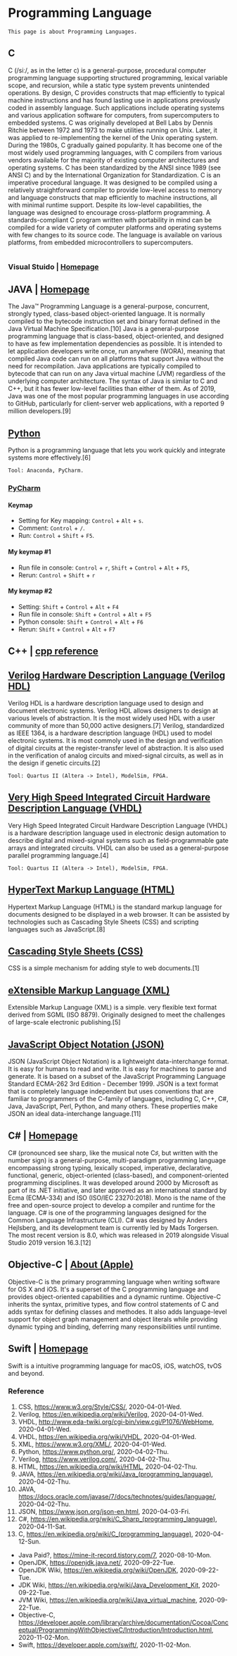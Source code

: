 # Programming Language
```
This page is about Programming Languages.
```

## C
C (/siː/, as in the letter c) is a general-purpose, procedural computer programming language supporting structured programming, lexical variable scope, and recursion, while a static type system prevents unintended operations. By design, C provides constructs that map efficiently to typical machine instructions and has found lasting use in applications previously coded in assembly language. Such applications include operating systems and various application software for computers, from supercomputers to embedded systems. C was originally developed at Bell Labs by Dennis Ritchie between 1972 and 1973 to make utilities running on Unix. Later, it was applied to re-implementing the kernel of the Unix operating system. During the 1980s, C gradually gained popularity. It has become one of the most widely used programming languages, with C compilers from various vendors available for the majority of existing computer architectures and operating systems. C has been standardized by the ANSI since 1989 (see ANSI C) and by the International Organization for Standardization. C is an imperative procedural language. It was designed to be compiled using a relatively straightforward compiler to provide low-level access to memory and language constructs that map efficiently to machine instructions, all with minimal runtime support. Despite its low-level capabilities, the language was designed to encourage cross-platform programming. A standards-compliant C program written with portability in mind can be compiled for a wide variety of computer platforms and operating systems with few changes to its source code. The language is available on various platforms, from embedded microcontrollers to supercomputers.

```

```

### Visual Stuido | [Homepage](https://visualstudio.microsoft.com/)

## JAVA | [Homepage](https://docs.oracle.com/javase/7/docs/technotes/guides/language/)
The Java™ Programming Language is a general-purpose, concurrent, strongly typed, class-based object-oriented language. It is normally compiled to the bytecode instruction set and binary format defined in the Java Virtual Machine Specification.[10] Java is a general-purpose programming language that is class-based, object-oriented, and designed to have as few implementation dependencies as possible. It is intended to let application developers write once, run anywhere (WORA), meaning that compiled Java code can run on all platforms that support Java without the need for recompilation. Java applications are typically compiled to bytecode that can run on any Java virtual machine (JVM) regardless of the underlying computer architecture. The syntax of Java is similar to C and C++, but it has fewer low-level facilities than either of them. As of 2019, Java was one of the most popular programming languages in use according to GitHub, particularly for client-server web applications, with a reported 9 million developers.[9]

## [Python](https://www.python.org/)
Python is a programming language that lets you work quickly and integrate systems more effectively.[6]
```
Tool: Anaconda, PyCharm.
```
### [PyCharm](https://www.jetbrains.com/pycharm/)
#### Keymap
- Setting for Key mapping: `Control` + `Alt` + `s`.
- Comment: `Control` + `/`.
- Run: `Control` + `Shift` + `F5`.
#### My keymap #1
- Run file in console: `Control` + `r`, `Shift` + `Control` + `Alt` + `F5`, 
- Rerun: `Control` + `Shift` + `r`
#### My keymap #2
- Setting: `Shift` + `Control` + `Alt` + `F4`
- Run file in console: `Shift` + `Control` + `Alt` + `F5`
- Python console: `Shift` + `Control` + `Alt` + `F6`
- Rerun: `Shift` + `Control` + `Alt` + `F7`

## C++ | [cpp reference](https://en.cppreference.com/w/)

## [Verilog Hardware Description Language (Verilog HDL)](https://www.verilog.com/)
Verilog HDL is a hardware description language used to design and document electronic systems. Verilog HDL allows designers to design at various levels of abstraction. It is the most widely used HDL with a user community of more than 50,000 active designers.[7] Verilog, standardized as IEEE 1364, is a hardware description language (HDL) used to model electronic systems. It is most commoly used in the design and verification of digital circuits at the register-transfer level of abstraction. It is also used in the verification of analog circuits and mixed-signal circuits, as well as in the design if genetic circuits.[2]
```
Tool: Quartus II (Altera -> Intel), ModelSim, FPGA.
```

## [Very High Speed Integrated Circuit Hardware Description Language (VHDL)](http://www.eda-twiki.org/cgi-bin/view.cgi/P1076/WebHome)
Very High Speed Integrated Circuit Hardware Description Language (VHDL) is a hardware description language used in electronic design automation to describe digital and mixed-signal systems such as field-programmable gate arrays and integrated circuits. VHDL can also be used as a general-purpose parallel programming language.[4]
```
Tool: Quartus II (Altera -> Intel), ModelSim, FPGA.
```

## [HyperText Markup Language (HTML)](https://whatwg.org/)
Hypertext Markup Language (HTML) is the standard markup language for documents designed to be displayed in a web browser. It can be assisted by technologies such as Cascading Style Sheets (CSS) and scripting languages such as JavaScript.[8]

## [Cascading Style Sheets (CSS)](https://www.w3.org/Style/CSS/)
CSS is a simple mechanism for adding style to web documents.[1]

## [eXtensible Markup Language (XML)](https://www.w3.org/XML/)
Extensible Markup Language (XML) is a simple. very flexible text format derived from SGML (ISO 8879). Originally designed to meet the challenges of large-scale electronic publishing.[5]

## [JavaScript Object Notation (JSON)](https://www.json.org/json-en.html)
JSON (JavaScript Object Notation) is a lightweight data-interchange format. It is easy for humans to read and write. It is easy for machines to parse and generate. It is based on a subset of the JavaScript Programming Language Standard ECMA-262 3rd Edition - December 1999. JSON is a text format that is completely language independent but uses conventions that are familiar to programmers of the C-family of languages, including C, C++, C#, Java, JavaScript, Perl, Python, and many others. These properties make JSON an ideal data-interchange language.[11]

## C# | [Homepage](https://docs.microsoft.com/en-us/dotnet/csharp/)
C# (pronounced see sharp, like the musical note C♯, but written with the number sign) is a general-purpose, multi-paradigm programming language encompassing strong typing, lexically scoped, imperative, declarative, functional, generic, object-oriented (class-based), and component-oriented programming disciplines. It was developed around 2000 by Microsoft as part of its .NET initiative, and later approved as an international standard by Ecma (ECMA-334) and ISO (ISO/IEC 23270:2018). Mono is the name of the free and open-source project to develop a compiler and runtime for the language. C# is one of the programming languages designed for the Common Language Infrastructure (CLI). C# was designed by Anders Hejlsberg, and its development team is currently led by Mads Torgersen. The most recent version is 8.0, which was released in 2019 alongside Visual Studio 2019 version 16.3.[12]

## Objective-C | [About (Apple)](https://developer.apple.com/library/archive/documentation/Cocoa/Conceptual/ProgrammingWithObjectiveC/Introduction/Introduction.html)
Objective-C is the primary programming language when writing software for OS X and iOS. It's a superset of the C programming language and provides object-oriented capabilities and a dynamic runtime. Objective-C inherits the syntax, primitive types, and flow control statements of C and adds syntax for defining classes and methodes. It also adds language-level support for object graph management and object literals while providing dynamic typing and binding, deferring many responsibilities until runtime.

## Swift | [Homepage](https://developer.apple.com/swift/)
Swift is a intuitive programming language for macOS, iOS, watchOS, tvOS and beyond.



### Reference
1. CSS, https://www.w3.org/Style/CSS/, 2020-04-01-Wed.
2. Verilog, https://en.wikipedia.org/wiki/Verilog, 2020-04-01-Wed.
3. VHDL, http://www.eda-twiki.org/cgi-bin/view.cgi/P1076/WebHome, 2020-04-01-Wed.
4. VHDL, https://en.wikipedia.org/wiki/VHDL, 2020-04-01-Wed.
5. XML, https://www.w3.org/XML/, 2020-04-01-Wed.
6. Python, https://www.python.org/, 2020-04-02-Thu.
7. Verilog, https://www.verilog.com/, 2020-04-02-Thu.
8. HTML, https://en.wikipedia.org/wiki/HTML, 2020-04-02-Thu.
9. JAVA, https://en.wikipedia.org/wiki/Java_(programming_language), 2020-04-02-Thu.
10. JAVA, https://docs.oracle.com/javase/7/docs/technotes/guides/language/, 2020-04-02-Thu.
11. JSON, https://www.json.org/json-en.html, 2020-04-03-Fri.
12. C#, https://en.wikipedia.org/wiki/C_Sharp_(programming_language), 2020-04-11-Sat.
13. C, https://en.wikipedia.org/wiki/C_(programming_language), 2020-04-12-Sun.
- Java Paid?, https://mine-it-record.tistory.com/7, 2020-08-10-Mon.
- OpenJDK, https://openjdk.java.net/, 2020-09-22-Tue.
- OpenJDK Wiki, https://en.wikipedia.org/wiki/OpenJDK, 2020-09-22-Tue.
- JDK Wiki, https://en.wikipedia.org/wiki/Java_Development_Kit, 2020-09-22-Tue.
- JVM Wiki, https://en.wikipedia.org/wiki/Java_virtual_machine, 2020-09-22-Tue.
- Objective-C, https://developer.apple.com/library/archive/documentation/Cocoa/Conceptual/ProgrammingWithObjectiveC/Introduction/Introduction.html, 2020-11-02-Mon.
- Swift, https://developer.apple.com/swift/, 2020-11-02-Mon.
